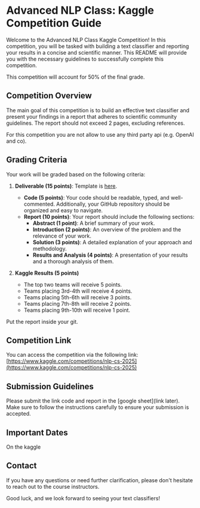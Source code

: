 # Advanced NLP Class: Kaggle Competition Guide

Welcome to the Advanced NLP Class Kaggle Competition! In this competition, you will be tasked with building a text
classifier and reporting your results in a concise and scientific manner. This README will provide you with the
necessary guidelines to successfully complete this competition.

This competition will account for 50% of the final grade. 

## Competition Overview

The main goal of this competition is to build an effective text classifier and present your findings in a report that
adheres to scientific community guidelines. The report should not exceed 2 pages, excluding references.

For this competition you are not allow to use any third party api (e.g. OpenAI and co).

## Grading Criteria

Your work will be graded based on the following criteria:

1. **Deliverable (15 points)**: Template is [here](https://2023.emnlp.org/downloads/emnlp2023-latex.zip).
    - **Code (5 points)**: Your code should be readable, typed, and well-commented. Additionally, your GitHub repository
      should be organized and easy to navigate.
    - **Report (10 points)**: Your report should include the following sections:
        - **Abstract (1 point)**: A brief summary of your work.
        - **Introduction (2 points)**: An overview of the problem and the relevance of your work.
        - **Solution (3 points)**: A detailed explanation of your approach and methodology.
        - **Results and Analysis (4 points)**: A presentation of your results and a thorough analysis of them.

2. **Kaggle Results (5 points)**
    - The top two teams will receive 5 points.
    - Teams placing 3rd-4th will receive 4 points.
    - Teams placing 5th-6th will receive 3 points.
    - Teams placing 7th-8th will receive 2 points.
    - Teams placing 9th-10th will receive 1 point.

Put the report inside your git.

## Competition Link

You can access the competition via the following link:  [https://www.kaggle.com/competitions/nlp-cs-2025](https://www.kaggle.com/competitions/nlp-cs-2025)


## Submission Guidelines

Please submit the link code and report in the [google sheet](link later). Make sure to follow the instructions
carefully to ensure your submission is accepted.

## Important Dates

On the kaggle

## Contact

If you have any questions or need further clarification, please don't hesitate to reach out to the course instructors.

Good luck, and we look forward to seeing your text classifiers!
